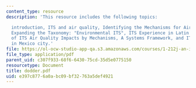 ```yaml
---
content_type: resource
description: 'This resource includes the following topics:

  introduction, ITS and air quality, Identifying the Mechanisms for Air Quality Impacts,
  Expanding the Taxonomy: "Environmental ITS", ITS Experience in Latin America, Classification
  of ITS Air Quality Impacts by Mechanisms, A Systems Framework, and ITS deployment
  in Mexico city.'
file: https://ol-ocw-studio-app-qa.s3.amazonaws.com/courses/1-212j-an-introduction-to-intelligent-transportation-systems-spring-2005/e397c8776a0abc09bf32763a5def4921_dodder.pdf
file_type: application/pdf
parent_uid: c307f933-68f6-6430-75cd-35d5e0775150
resourcetype: Document
title: dodder.pdf
uid: e397c877-6a0a-bc09-bf32-763a5def4921
---
```

